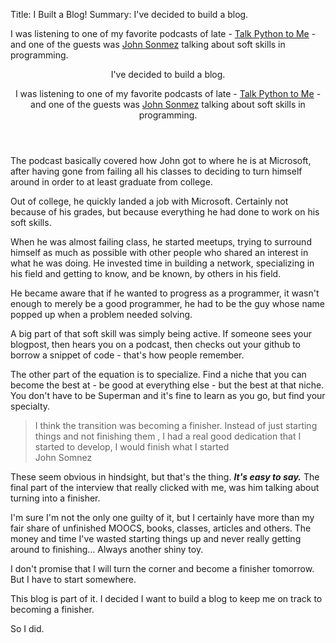 Title: I Built a Blog!
Summary: I've decided to build a blog. </p>I was listening to one of my favorite podcasts of late - <a href="www.talkpython.fm">Talk Python to Me</a> -and one of the guests was <a href="https://talkpython.fm/episodes/show/71/soft-skills-the-software-developer-s-life-manual">John Sonmez</a> talking about soft skills in programming. </p></header>


<header> <p>I've decided to build a blog. </p>

I was listening to one of my favorite podcasts
of late - <a href="www.talkpython.fm">Talk Python to Me</a> -
and one of the guests was
<a href="https://talkpython.fm/episodes/show/71/soft-skills-the-software-developer-s-life-manual">
John Sonmez</a> talking about soft skills in programming. </p></header>

The podcast basically covered how John got to where he is at Microsoft, after having gone from failing all his classes to deciding to turn himself around in order to at least graduate from college.

Out of college, he quickly landed a job with Microsoft. Certainly not because of his grades, but because everything he had done to work on his soft skills.

<p> When he was almost failing class, he started meetups, trying to surround himself as much as possible with other people who shared an interest in what he was doing. He invested time in building a network, specializing in his field and getting to know, and be known, by others in his field.</p>

He became aware that if he wanted to progress as a programmer, it wasn't enough to merely be a good programmer, he had to be the guy whose name popped up when a problem needed solving.

A big part of that soft skill was simply being active. If someone sees your blogpost, then hears you on a podcast, then checks out your github to borrow a snippet of code - that's how people remember.

The other part of the equation is to specialize. Find a niche that you can become the best at - be good at everything else - but the best at that niche. You don't have to be Superman and it's fine to learn as you go, but find your specialty.

<blockquote class="blockquote">I think the transition was becoming a finisher. Instead of just starting things and not finishing them , I had a real good dedication that I started to develop, I would finish what I started
<footer class="blockquote-footer">John Somnez</footer>
</blockquote>



These seem obvious in hindsight, but that's the thing. ***It's easy to say.*** The final part of the interview that really clicked with me, was him talking about turning into a finisher.

I'm sure I'm not the only one guilty of it, but I certainly have more than my fair share of unfinished MOOCS, books, classes, articles and others. The money and time I've wasted starting things up and never really getting around to finishing... Always another shiny toy.

I don't promise that I will turn the corner and become a finisher tomorrow. But I have to start somewhere.

This blog is part of it. I decided I want to build a blog to keep me on track to becoming a finisher.

So I did.
